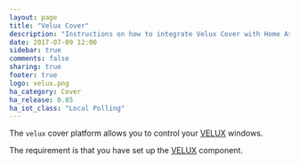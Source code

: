 ```yaml
---
layout: page
title: "Velux Cover"
description: "Instructions on how to integrate Velux Cover with Home Assistant."
date: 2017-07-09 12:00
sidebar: true
comments: false
sharing: true
footer: true
logo: velux.png
ha_category: Cover
ha_release: 0.85
ha_iot_class: "Local Polling"
---
```


The `velux` cover platform allows you to control your [VELUX](http://www.velux.com/) windows.

The requirement is that you have set up the [VELUX](/components/velux/) component.

